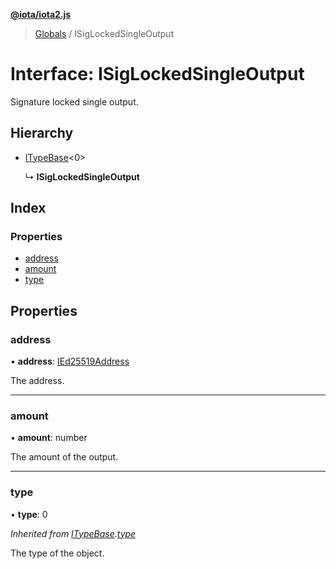 **[@iota/iota2.js](../README.md)**

> [Globals](../README.md) / ISigLockedSingleOutput

# Interface: ISigLockedSingleOutput

Signature locked single output.

## Hierarchy

* [ITypeBase](itypebase.md)\<0>

  ↳ **ISigLockedSingleOutput**

## Index

### Properties

* [address](isiglockedsingleoutput.md#address)
* [amount](isiglockedsingleoutput.md#amount)
* [type](isiglockedsingleoutput.md#type)

## Properties

### address

•  **address**: [IEd25519Address](ied25519address.md)

The address.

___

### amount

•  **amount**: number

The amount of the output.

___

### type

•  **type**: 0

*Inherited from [ITypeBase](itypebase.md).[type](itypebase.md#type)*

The type of the object.
